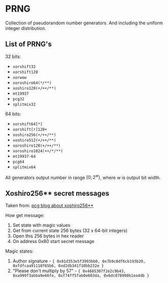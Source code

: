 # PRNG

Collection of pseudorandom number generators. And including the uniform integer distribution.

## List of PRNG's

32 bits:
- `xorshift32`
- `xorshift128`
- `xorwow`
- `xoroshiro64(*/**)`
- `xoshiro128(+/++/**)`
- `mt19937`
- `pcg32`
- `splitmix32`

64 bits:
- `xorshift64[*]`
- `xorshift[r]128+`
- `xoshiro256(+/++/**)`
- `xoshiro512(+/++/**)`
- `xoroshiro128(+/++/**)`
- `xoroshiro1024(++/*/**)`
- `mt19937-64`
- `pcg64`
- `splitmix64`

All generators output number in range $[0; 2^w)$, where $w$ is output bit width.

## Xoshiro256** secret messages

Taken from: [pcg blog about xoshiro256**](https://www.pcg-random.org/posts/a-quick-look-at-xoshiro256.html)

How get message:
1. Set state with magic values
2. Get from current state 256 bytes (32 x 64-bit integers)
3. Open this 256 bytes in hex reader
4. On address 0x80 start secret message

Magic states:
1. Author signature - `{ 0x01d353e5f3993bb0, 0x7b9c0df6cb193b20, 0xfdfcaa91110765b6, 0xd2db341f10bb232e }`
2. "Please don't multiply by 57" - `{ 0x4685307f2e2c9b43, 0xa999f3abba9e66fe, 0xf74ff5fab0e603da, 0x6dc878990b1ea4db }`